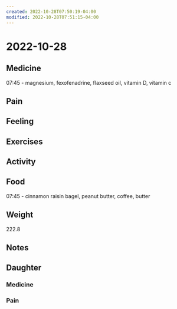 ```yaml
---
created: 2022-10-28T07:50:19-04:00
modified: 2022-10-28T07:51:15-04:00
---
```


# 2022-10-28

## Medicine

07:45 - magnesium, fexofenadrine, flaxseed oil, vitamin D, vitamin c 

## Pain


## Feeling


## Exercises


## Activity


## Food

07:45 - cinnamon raisin bagel, peanut butter, coffee, butter 

## Weight

222.8

## Notes

## Daughter


### Medicine


### Pain
